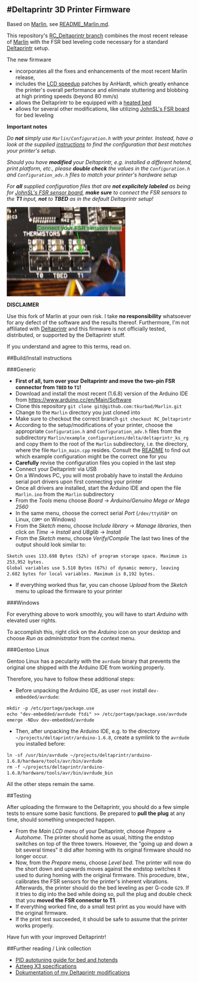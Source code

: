 #Deltaprintr 3D Printer Firmware
--------------------------------

Based on [Marlin](https://github.com/MarlinFirmware/Marlin), see [README_Marlin.md](README_Marlin.md).

This repository's [RC_Deltaprintr branch](https://github.com/tkurbad/Marlin/tree/RC_Deltaprintr)
combines the most recent release of [Marlin](https://github.com/MarlinFirmware/Marlin)
with the FSR bed leveling code necessary for a standard [Deltaprintr](http://www.deltaprintr.com)
setup.

The new firmware

* incorporates all the fixes and enhancements of the most recent Marlin release,
* includes the [LCD speedup](https://github.com/AnHardt/Marlin/tree/lcd-speedup)
patches by AnHardt, which greatly enhance the printer's overall performance and eliminate
stuttering and blobbing at high printing speeds (beyond 80 mm/s)
* allows the Deltaprintr to be equipped with a [heated bed](http://www.tk-webart.de/wiki/doku.php?id=wiki:deltaprintr:deltaprintr_modifications)
* allows for several other modifications, like utilizing [JohnSL's FSR board](https://github.com/JohnSL/FSR_Endstop)
for bed leveling

**Important notes**

_Do **not** simply use `Marlin/Configuration.h` with your printer._
_Instead, have a look at the supplied [instructions](https://github.com/tkurbad/Marlin/tree/RC_Deltaprintr/Marlin/example_configurations/delta/deltaprintr_ks_rg)_
_to find the configuration that best matches your printer's setup._

_Should you have **modified** your Deltaprintr, e.g. installed a different_
_hotend, print platform, etc., please **double check** the values in_
_the `Configuration.h` and `Configuration_adv.h` files to match your printer's_
_hardware setup_

_For **all** supplied configuration files that are **not explicitely labeled**_
_as being for_
_[JohnSL's FSR sensor board](https://github.com/JohnSL/FSR_Endstop),_
_**make sure** to connect the_
_FSR sensors to the **T1** input, **not** to **TBED** as in the default_
_Deltaprintr setup!_

<img align="top" width=320 src="Marlin/example_configurations/delta/deltaprintr_ks_rg/fsr_connection.png" />

**DISCLAIMER**

Use this fork of Marlin at your own risk. I take **no responsibility**
whatsoever for any defect of the software and the results thereof.
Furthermore, I'm not affiliated with [Deltaprintr](http://www.deltaprintr.com)
and this firmware is not officially tested, distributed, or supported by
the Deltaprintr stuff.

If you understand and agree to this terms, read on.

##Build/Install instructions

###Generic

* **First of all, turn over your Deltaprintr and move the two-pin FSR connector from `TBED` to `T1`!**
* Download and install the most recent (1.6.8) version of the Arduino IDE
from https://www.arduino.cc/en/Main/Software
* Clone this repository `git clone git@github.com:tkurbad/Marlin.git`
* Change to the `Marlin` directory you just cloned into
* Make sure to checkout the correct branch `git checkout RC_Deltaprintr`
* According to the setup/modifications of your printer, choose the appropriate
`Configuration.h` and `Configuration_adv.h` files from the subdirectory
`Marlin/example_configurations/delta/deltaprintr_ks_rg` and copy them to the
root of the `Marlin` subdirectory, i.e. the directory, where the file `Marlin_main.cpp` resides.
Consult the [README](Marlin/example_configurations/delta/deltaprintr_ks_rg/README.md)
to find out which example configuration might be the correct one for you
* **Carefully** revise the configuration files you copied in the last step
* Connect your Deltaprintr via USB
* On a Windows PC, you will most probably have to install the Arduino serial port
drivers upon first connecting your printer
* Once all drivers are installed, start the Arduino IDE and open the file
`Marlin.ino` from the `Marlin` subdirectory
* From the *Tools* menu choose *Board* &rarr; *Arduino/Genuino Mega or Mega 2560*
* In the same menu, choose the correct serial *Port* (`/dev/ttyUSB*` on Linux, `COM*` on Windows)
* From the *Sketch* menu, choose *Include library* &rarr; *Manage libraries*,
then click on *Time* &rarr; *Install* and *U8glib* &rarr; *Install*
* From the *Sketch* menu, choose *Verify/Compile*
  The last two lines of the output should look similar to:
```
Sketch uses 133.698 Bytes (52%) of program storage space. Maximum is 253,952 bytes.
Global variables use 5.510 Bytes (67%) of dynamic memory, leaving 2.682 bytes for local variables. Maximum is 8,192 bytes.
```
* If everything worked thus far, you can choose *Upload* from the *Sketch* menu to upload the firmware to your printer

###Windows

For everything above to work smoothly, you will have to start *Arduino* with elevated user rights.

To accomplish this, right click on the *Arduino* icon on your desktop and choose *Run as administrator*
from the context menu.

###Gentoo Linux

Gentoo Linux has a pecularity with the `avrdude` binary that prevents the original
one shipped with the Arduino IDE from working properly.

Therefore, you have to follow these additional steps:

* Before unpacking the Arduino IDE, as user `root` install `dev-embedded/avrdude`:
```
mkdir -p /etc/portage/package.use
echo "dev-embedded/avrdude ftdi" >> /etc/portage/package.use/avrdude
emerge -NDuv dev-embedded/avrdude
```
* Then, after unpacking the Arduino IDE, e.g. to the directory `~/projects/deltaprintr/arduino-1.6.8`,
create a symlink to the `avrdude` you installed before:
```
ln -sf /usr/bin/avrdude ~/projects/deltaprintr/arduino-1.6.8/hardware/tools/avr/bin/avrdude
rm -f ~/projects/deltaprintr/arduino-1.6.8/hardware/tools/avr/bin/avrdude_bin
```

All the other steps remain the same.

##Testing

After uploading the firmware to the Deltaprintr, you should do a few simple tests
to ensure some basic functions. Be prepared to **pull the plug** at any time, should something
unexpected happen.

* From the *Main LCD menu* of your Deltaprintr, choose *Prepare* &rarr; *Autohome*.
The printer should home as usual, hitting the endstop switches on top of the three towers.
However, the "going up and down a bit several times" it did after homing with
its original firmware should no longer occur.
* Now, from the *Prepare* menu, choose *Level bed*. The printer will now do the
short down and upwards moves against the endstop switches it used to during homing with the
original firmware. This procedure, btw., calibrates the FSR sensors for the printer's
inherent vibrations. Afterwards, the printer should do the bed leveling as per G-code `G29`.
If it tries to dig into the bed while doing so, pull the plug and double check that you
**moved the FSR connector to T1**.
* If everything worked fine, do a small test print as you would have with the
original firmware.
* If the print test succeeded, it should be safe to assume that the printer works
properly.

Have fun with your improved Deltaprintr!

##Further reading / Link collection

* [PID autotuning guide for bed and hotends](http://reprap.org/wiki/PID_Tuning)
* [Azteeg X3 specifications](http://reprap.org/wiki/Azteeg_X3)
* [Dokumentation of my Deltaprintr modifications](http://www.tk-webart.de/wiki/doku.php?id=wiki:deltaprintr:deltaprintr_modifications)
